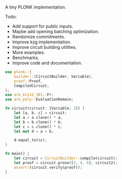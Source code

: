 A tiny PLONK implementation.

Todo:
- Add support for public inputs.
- Maybe add opening batching optimization.
- Randomize commitments.
- Improve kzg implementation.
- Improve circuit building utilities.
- More examples.
- Benchmarks.
- Improve code and documentation.

```rust 
use plonk::{
    builder::{CircuitBuilder, Variable},
    proof::Proof,
    CompiledCircuit,
};
use ark_bls12_381::Fr;
use ark_poly::EvaluationDomain;

fn circuit(circuit: [Variable; 3]) {
    let [a, b, c] = circuit;
    let a = a.clone() * a;
    let b = b.clone() * b;
    let c = c.clone() * c;
    let mut d = a + b;

    d.equal_to(&c);
}

fn main() {
    let circuit = CircuitBuilder::compile(circuit);
    let proof = circuit.prove([3, 4, 6], circuit2);
    assert!(circuit.verify(proof));
}
```